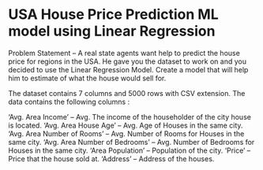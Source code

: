 # USA House Price Prediction ML model using Linear Regression

Problem Statement – A real state agents want help to predict the house price for regions in the USA. He gave you the dataset to work on and you decided to use the Linear Regression Model. Create a model that will help him to estimate of what the house would sell for.



The dataset contains 7 columns and 5000 rows with CSV extension. The data contains the following columns :

‘Avg. Area Income’ – Avg. The income of the householder of the city house is located.
‘Avg. Area House Age’ – Avg. Age of Houses in the same city.
‘Avg. Area Number of Rooms’ – Avg. Number of Rooms for Houses in the same city.
‘Avg. Area Number of Bedrooms’ – Avg. Number of Bedrooms for Houses in the same city.
‘Area Population’ – Population of the city.
‘Price’ – Price that the house sold at.
‘Address’ – Address of the houses.
